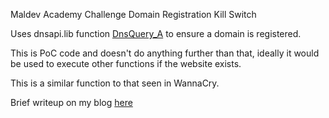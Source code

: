 Maldev Academy Challenge
Domain Registration Kill Switch

Uses dnsapi.lib function [DnsQuery_A](https://learn.microsoft.com/en-us/windows/win32/api/windns/nf-windns-dnsquery_a) to ensure a domain is registered.

This is PoC code and doesn't do anything further than that, ideally it would be used to execute other functions if the website exists.

This is a similar function to that seen in WannaCry.

Brief writeup on my blog [here](https://www.lasagnesec.com/domain-registration-killswitch/)
